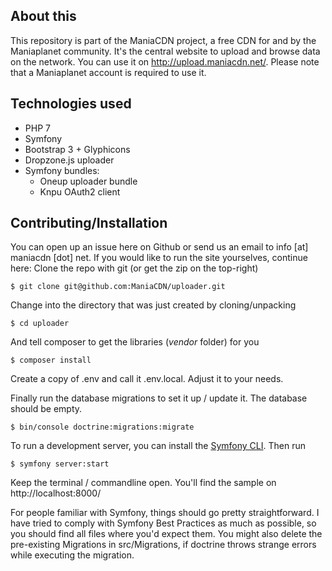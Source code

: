 ## About this
This repository is part of the ManiaCDN project, a free CDN for and by the Maniaplanet community. It's the central website to upload and browse data on the network. You can use it on http://upload.maniacdn.net/. Please note that a Maniaplanet account is required to use it.

## Technologies used

 - PHP 7
 - Symfony
 - Bootstrap 3 + Glyphicons
 - Dropzone.js uploader
 - Symfony bundles:
	 - Oneup uploader bundle
	 - Knpu OAuth2 client

## Contributing/Installation
You can open up an issue here on Github or send us an email to info [at] maniacdn [dot] net.
If you would like to run the site yourselves, continue here:
Clone the repo with git (or get the zip on the top-right)

	$ git clone git@github.com:ManiaCDN/uploader.git

Change into the directory that was just created by cloning/unpacking

    $ cd uploader

And tell composer to get the libraries (*vendor* folder) for you

    $ composer install

Create a copy of .env and call it .env.local. Adjust it to your needs.

Finally run the database migrations to set it up / update it. The database should be empty.

    $ bin/console doctrine:migrations:migrate 

To run a development server, you can install the [Symfony CLI](https://symfony.com/download). Then run

    $ symfony server:start
	
Keep the terminal / commandline open. You'll find the sample on http://localhost:8000/

For people familiar with Symfony, things should go pretty straightforward. I have tried to comply with Symfony Best Practices as much as possible, so you should find all files where you'd expect them.
You might also delete the pre-existing Migrations in src/Migrations, if doctrine throws strange errors while executing the migration.
